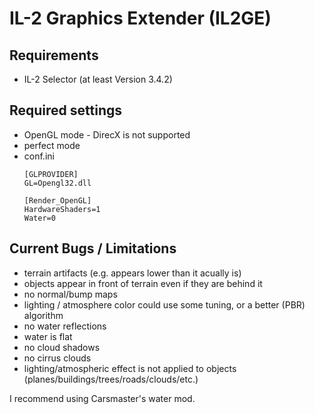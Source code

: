 # IL-2 Graphics Extender (IL2GE)

## Requirements
- IL-2 Selector (at least Version 3.4.2)

## Required settings
- OpenGL mode - DirecX is not supported
- perfect mode
- conf.ini  
  ```
  [GLPROVIDER]
  GL=Opengl32.dll
  ```
  ```
  [Render_OpenGL]  
  HardwareShaders=1  
  Water=0
  ```

## Current Bugs / Limitations
- terrain artifacts (e.g. appears lower than it acually is)
- objects appear in front of terrain even if they are behind it
- no normal/bump maps
- lighting / atmosphere color could use some tuning, or a better (PBR) algorithm
- no water reflections
- water is flat
- no cloud shadows
- no cirrus clouds
- lighting/atmospheric effect is not applied to objects (planes/buildings/trees/roads/clouds/etc.)

I recommend using Carsmaster's water mod.
